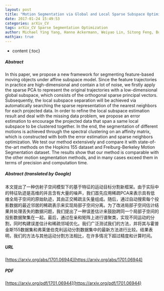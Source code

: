 ```yaml
---
layout: post
title: "Motion Segmentation via Global and Local Sparse Subspace Optimization"
date: 2017-01-24 15:49:53
categories: arXiv_CV
tags: arXiv_CV Sparse Segmentation Optimization
author: Michael Ying Yang, Hanno Ackermann, Weiyao Lin, Sitong Feng, Bodo Rosenhahn
mathjax: true
---
```


* content
{:toc}

##### Abstract
In this paper, we propose a new framework for segmenting feature-based moving objects under affine subspace model. Since the feature trajectories in practice are high-dimensional and contain a lot of noise, we firstly apply the sparse PCA to represent the original trajectories with a low-dimensional global subspace, which consists of the orthogonal sparse principal vectors. Subsequently, the local subspace separation will be achieved via automatically searching the sparse representation of the nearest neighbors for each projected data. In order to refine the local subspace estimation result and deal with the missing data problem, we propose an error estimation to encourage the projected data that span a same local subspace to be clustered together. In the end, the segmentation of different motions is achieved through the spectral clustering on an affinity matrix, which is constructed with both the error estimation and sparse neighbors optimization. We test our method extensively and compare it with state-of-the-art methods on the Hopkins 155 dataset and Freiburg-Berkeley Motion Segmentation dataset. The results show that our method is comparable with the other motion segmentation methods, and in many cases exceed them in terms of precision and computation time.

##### Abstract (translated by Google)
本文提出了一种仿射子空间模型下的基于特征的运动目标分割新框架。由于实际中的特征轨迹是高维的并且含有大量的噪声，我们首先应用稀疏PCA来表示具有低维全局子空间的原始轨迹，其由正交稀疏主矢量组成。随后，通过自动搜索每个投影数据的最近邻居的稀疏表示来实现局部子空间分离。为了改进局部子空间估计结果并处理丢失的数据问题，我们提出了一种误差估计来鼓励跨同一个局部子空间的投影数据聚集在一起。最后，通过在亲和矩阵上进行谱聚类，实现不同运动的分割，同时构建误差估计和稀疏邻域优化。我们广泛测试我们的方法，并将其与霍普金斯155数据集和弗莱堡伯克利运动分割数据集中的最新方法进行比较。结果表明，我们的方法与其他运动分割方法相比，在许多情况下超过精度和计算时间。

##### URL
[https://arxiv.org/abs/1701.06944](https://arxiv.org/abs/1701.06944)

##### PDF
[https://arxiv.org/pdf/1701.06944](https://arxiv.org/pdf/1701.06944)

